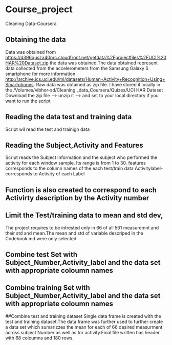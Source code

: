 
# Course_project
Cleaning Data-Coursera

## Obtaining the data 
Data was obtained from https://d396qusza40orc.cloudfront.net/getdata%2Fprojectfiles%2FUCI%20HAR%20Dataset.zip
the data was obtained.The data obtained represent data collected from the accelerometers from the Samsung Galaxy S smartphone
for more information http://archive.ics.uci.edu/ml/datasets/Human+Activity+Recognition+Using+Smartphones.
Raw data was obtained as zip file.
I have stored it locally in the /Volumes/vibhor-sd/Cleaning _data_Coursera/Quizes/UCI HAR Dataset
Download the zip file --> unzip it --> and set to your local directory if you want to run the script

## Reading the data test and training data 
 Script wil read the test and trainign data

## Reading the Subject,Activity and Features

Script reads the Subject information and the subject who performed the activity for each window sample. Its range is from 1 to 30.
features corresponds to the column names of the each test/train data
Activitylabel- corresponds to Activity of each Label

## Function is also created to correspond to each Activirty description by the Activity number


## Limit the Test/training data to mean and std dev,

The project requires to be intrested only in 66 of all 561 measuremnt and their std and mean.The mean and std of variable descriped in the Codebook.md were only selected

## Combine test Set with Subject_Number,Activity_label and the data set with appropriate coloumn names

## Combine training  Set with Subject_Number,Activity_label and the data set with appropriate coloumn names

##Combine test and training dataset
Single data frame is created with the test and training dataset.The data frame was further used to further create a data set which sumarizzes the mean for each of 66 desired measurment across subject Number as well as for activity.Final file written has header with 68 coloumns and 180 rows. 
  
